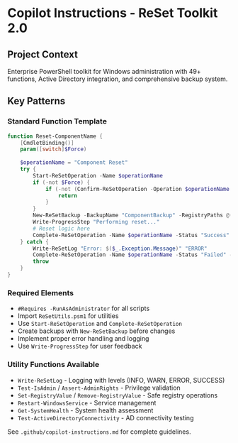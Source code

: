 # Copilot Instructions - ReSet Toolkit 2.0

## Project Context
Enterprise PowerShell toolkit for Windows administration with 49+ functions, Active Directory integration, and comprehensive backup system.

## Key Patterns

### Standard Function Template
```powershell
function Reset-ComponentName {
    [CmdletBinding()]
    param([switch]$Force)
    
    $operationName = "Component Reset"
    try {
        Start-ReSetOperation -Name $operationName
        if (-not $Force) {
            if (-not (Confirm-ReSetOperation -Operation $operationName -Impact "Medium" -Description "Reset description")) {
                return
            }
        }
        New-ReSetBackup -BackupName "ComponentBackup" -RegistryPaths @("HKLM:\Path")
        Write-ProgressStep "Performing reset..."
        # Reset logic here
        Complete-ReSetOperation -Name $operationName -Status "Success"
    } catch {
        Write-ReSetLog "Error: $($_.Exception.Message)" "ERROR"
        Complete-ReSetOperation -Name $operationName -Status "Failed" -ErrorMessage $_.Exception.Message
        throw
    }
}
```

### Required Elements
- `#Requires -RunAsAdministrator` for all scripts
- Import `ReSetUtils.psm1` for utilities
- Use `Start-ReSetOperation` and `Complete-ReSetOperation`
- Create backups with `New-ReSetBackup` before changes
- Implement proper error handling and logging
- Use `Write-ProgressStep` for user feedback

### Utility Functions Available
- `Write-ReSetLog` - Logging with levels (INFO, WARN, ERROR, SUCCESS)
- `Test-IsAdmin` / `Assert-AdminRights` - Privilege validation
- `Set-RegistryValue` / `Remove-RegistryValue` - Safe registry operations
- `Restart-WindowsService` - Service management
- `Get-SystemHealth` - System health assessment
- `Test-ActiveDirectoryConnectivity` - AD connectivity testing

See `.github/copilot-instructions.md` for complete guidelines.